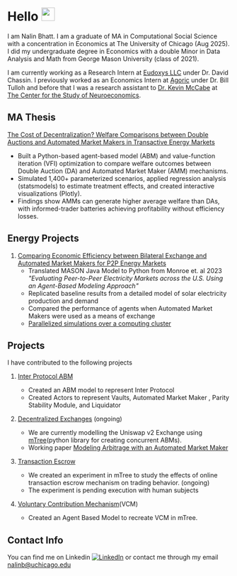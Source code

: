 # Hello <img src="https://raw.githubusercontent.com/MartinHeinz/MartinHeinz/master/wave.gif" width="30px"> <br> 

I am Nalin Bhatt. I am a graduate of MA in Computational Social Science with a concentration in Economics at The University of Chicago (Aug 2025). 
I did my undergraduate degree in Economics with a double Minor in Data Analysis and Math from George Mason University (class of 2021). 

I am currently working as a Research Intern at [Eudoxys LLC](https://www.eudoxys.com) under Dr. David Chassin. 
I previously worked as an Economics Intern at [Agoric](https://agoric.com/roadmap) under Dr. Bill Tulloh and before that I was a research assistant to [Dr. Kevin McCabe](https://github.com/Kmccabe) at [The Center for the Study of Neuroeconomics](https://github.com/gmucsn). 

## MA Thesis 
[The Cost of Decentralization? Welfare Comparisons between Double Auctions and Automated Market Makers in Transactive Energy Markets](https://github.com/nalinbhatt/MA_thesis)
- Built a Python-based agent-based model (ABM) and value-function iteration (VFI) optimization to compare welfare outcomes between Double Auction (DA) and Automated Market Maker (AMM) mechanisms. 
- Simulated 1,400+ parameterized scenarios, applied regression analysis (statsmodels) to estimate treatment effects, and created interactive visualizations (Plotly). 
- Findings show AMMs can generate higher average welfare than DAs, with informed-trader batteries achieving profitability without efficiency losses.


## Energy Projects
1.  [Comparing Economic Efficiency between Bilateral Exchange and Automated Market Makers for P2P Energy Markets](https://github.com/nalinbhatt/p2p_solar_abm)
    - Translated MASON Java Model to Python from Monroe et. al 2023 *"Evaluating Peer-to-Peer Electricity Markets across the U.S. Using an Agent-Based Modeling Approach"*
    - Replicated baseline results from a detailed model of solar electricity production and demand 
    - Compared the performance of agents when Automated Market Makers were used as a means of exchange 
    - [Parallelized simulations over a computing cluster](https://github.com/macs30123-s24/final-project-p2p-abms)
  


## Projects 
I have contributed to the following projects <br>

1. [Inter Protocol ABM](https://github.com/gmucsn/block_chain)
    * Created an ABM model to represent Inter Protocol
    * Created Actors to represent Vaults, Automated Market Maker , Parity Stability Module, and Liquidator 
1. [Decentralized Exchanges](https://github.com/gmucsn/workshop_2021/tree/main/project_amm) (ongoing)
    * We are currently modelling the Uniswap v2 Exchange using [mTree](https://github.com/gmucsn/mTree)(python library for creating concurrent ABMs).
    * Working paper [Modeling Arbitrage with an Automated Market Maker](https://papers.ssrn.com/sol3/papers.cfm?abstract_id=4247283)

2. [Transaction Escrow](https://github.com/gmucsn/reu_2020_main) 
    * We created an experiment in mTree to study the effects of online transaction escrow mechanism on trading behavior. (ongoing)
    * The experiment is pending execution with human subjects
  
3. [Voluntary Contribution Mechanism](https://github.com/gmucsn/reu_2020_vcm)(VCM)
    * Created an Agent Based Model to recreate VCM in mTree. 

<!-- ## Skills 
![Nalin's GitHub stats](https://github-readme-stats.vercel.app/api?username=nalinbhatt&count_private=true)

[![Top Langs](https://github-readme-stats.vercel.app/api/top-langs/?username=nalinbhatt)](https://github.com/anuraghazra/github-readme-stats)
 -->
## Contact Info 
You can find me on Linkedin [![LinkedIn][2.2]][2] or contact me through my email <a href="mailto:nalinb@uchicago.edu">nalinb@uchicago.edu</a>

<!-- Icons -->
[2.2]: https://raw.githubusercontent.com/MartinHeinz/MartinHeinz/master/linkedin-3-16.png (LinkedIn icon without padding)

<!-- Links to your social media accounts -->

[2]: https://www.linkedin.com/in/nalin-b-bb053a123?lipi=urn%3Ali%3Apage%3Ad_flagship3_profile_view_base_contact_details%3BS4E63ZBpRTqyqHruAx9oSQ%3D%3D



